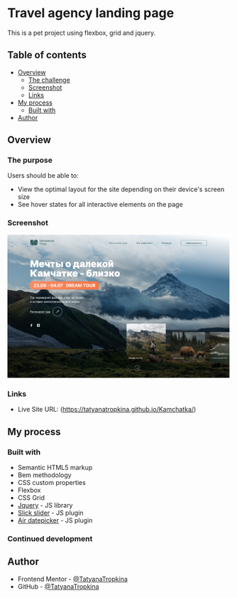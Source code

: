 # Travel agency landing page 

This is a pet project using flexbox, grid and jquery.

## Table of contents

- [Overview](#overview)
  - [The challenge](#the-purpose)
  - [Screenshot](#screenshot)
  - [Links](#links)
- [My process](#my-process)
  - [Built with](#built-with)
- [Author](#author)

## Overview

### The purpose

Users should be able to:

- View the optimal layout for the site depending on their device's screen size
- See hover states for all interactive elements on the page

### Screenshot

![](images/Screenshot.jpg)

### Links

- Live Site URL: (https://tatyanatropkina.github.io/Kamchatka/)

## My process

### Built with

- Semantic HTML5 markup
- Bem methodology
- CSS custom properties
- Flexbox
- CSS Grid
- [Jquery](https://jquery.com/) - JS library
- [Slick slider](https://kenwheeler.github.io/slick/) - JS plugin
- [Air datepicker](https://air-datepicker.com/ru) - JS plugin


### Continued development

## Author

- Frontend Mentor - [@TatyanaTropkina](https://www.frontendmentor.io/profile/TatyanaTropkina)
- GitHub - [@TatyanaTropkina](https://github.com/TatyanaTropkina)